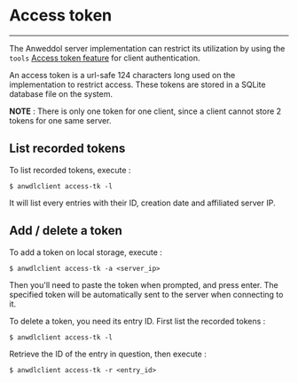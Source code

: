 # Access token

----

The Anweddol server implementation can restrict its utilization by using the `tools` [Access token feature](https://anweddol-client.readthedocs.io/en/latest/technical_specifications/tools/access_token.html) for client authentication.

An access token is a url-safe 124 characters long used on the implementation to restrict access.
These tokens are stored in a SQLite database file on the system.

**NOTE** : There is only one token for one client, since a client cannot store 2 tokens for one same server.

## List recorded tokens

To list recorded tokens, execute :

```
$ anwdlclient access-tk -l
```

It will list every entries with their ID, creation date and affiliated server IP.

## Add / delete a token

To add a token on local storage, execute : 

```
$ anwdlclient access-tk -a <server_ip>
```

Then you'll need to paste the token when prompted, and press enter.
The specified token will be automatically sent to the server when connecting to it.

To delete a token, you need its entry ID.
First list the recorded tokens : 

```
$ anwdlclient access-tk -l
```

Retrieve the ID of the entry in question, then execute : 

```
$ anwdlclient access-tk -r <entry_id>
```

